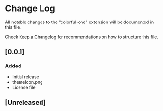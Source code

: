 # Change Log

All notable changes to the "colorful-one" extension will be documented in this file.

Check [Keep a Changelog](http://keepachangelog.com/) for recommendations on how to structure this file.

## [0.0.1]

### Added

- Initial release
- themeIcon.png
- License file

## [Unreleased]